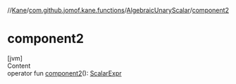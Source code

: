 //[Kane](../../index.md)/[com.github.jomof.kane.functions](../index.md)/[AlgebraicUnaryScalar](index.md)/[component2](component2.md)



# component2  
[jvm]  
Content  
operator fun [component2](component2.md)(): [ScalarExpr](../../com.github.jomof.kane.impl/-scalar-expr/index.md)  




